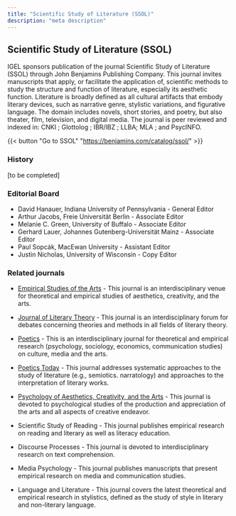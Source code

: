 ```yaml
---
title: "Scientific Study of Literature (SSOL)"
description: "meta description"
---
```


## Scientific Study of Literature (SSOL)
IGEL sponsors publication of the journal Scientific Study of Literature (SSOL) through John Benjamins Publishing Company. This journal invites manuscripts that apply, or facilitate the application of, scientific methods to study the structure and function of literature, especially its aesthetic function. Literature is broadly defined as all cultural artifacts that embody literary devices, such as narrative genre, stylistic variations, and figurative language. The domain includes novels, short stories, and poetry, but also theater, film, television, and digital media. The journal is peer reviewed and indexed in: CNKI ; Glottolog ; IBR/IBZ ; LLBA; MLA ; and PsycINFO.

{{< button "Go to SSOL" "https://benjamins.com/catalog/ssol/" >}}

### History
[to be completed]


### Editorial Board
- David Hanauer, Indiana University of Pennsylvania - General Editor
- Arthur Jacobs, Freie Universität Berlin - Associate Editor
- Melanie C. Green, University of Buffalo - Associate Editor
- Gerhard Lauer, Johannes Gutenberg-Universität Mainz - Associate Editor
- Paul Sopcák, MacEwan University - Assistant Editor
- Justin Nicholas, University of Wisconsin - Copy Editor


### Related journals

* [Empirical Studies of the Arts](https://us.sagepub.com/en-us/nam/empirical-studies-of-the-arts/journal202393#description) - This journal is an interdisciplinary venue for theoretical and empirical studies of aesthetics, creativity, and the arts.

* [Journal of Literary Theory](http://www.jltonline.de/) - This journal is an interdisciplinary forum for debates concerning theories and methods in all fields of literary theory.

* [Poetics](https://www.journals.elsevier.com/poetics/) - This is an interdisciplinary journal for theoretical and empirical research (psychology, sociology, economics, communication studies) on culture, media and the arts.

* [Poetics Today](https://read.dukeupress.edu/poetics-today) - This journal addresses systematic approaches to the study of literature (e.g., semiotics. narratology) and approaches to the interpretation of literary works.

* [Psychology of Aesthetics, Creativity, and the Arts](http://www.apa.org/pubs/journals/aca/index.aspx) - This journal is devoted to psychological studies of the production and appreciation of the arts and all aspects of creative endeavor.

* Scientific Study of Reading - This journal publishes empirical research on reading and literary as well as literacy education.

* Discourse Processes - This journal is devoted to interdisciplinary research on text comprehension.

* Media Psychology - This journal publishes manuscripts that present empirical research on media and communication studies.

* Language and Literature - This journal covers the latest theoretical and empirical research in stylistics, defined as the study of style in literary and non-literary language.